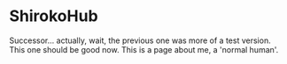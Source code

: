 # ShirokoHub
Successor... actually, wait, the previous one was more of a test version. This one should be good now.  This is a page about me, a 'normal human'.
